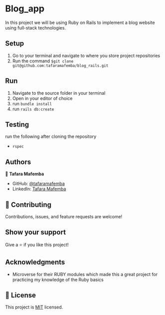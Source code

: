 # Blog_app

In this project we will be using Ruby on Rails to implement a blog website using full-stack technologies.


## Setup
1) Go to your terminal and navigate to where you store project repositories
2) Run the command `$git clone git@github.com:tafaramafemba/blog_rails.git`

## Run
1) Navigate to the source folder in your terminal
2) Open in your editor of choice
3) run `bundle install`
4) run `rails db:create`

## Testing
run the following after cloning the repository
- `rspec`

## Authors

👤 **Tafara Mafemba**

- GitHub: [@tafaramafemba](https://github.com/tafaramafemba)
- LinkedIn: [Tafara Mafemba](https://www.linkedin.com/in/tafara-mafemba)

## 🤝 Contributing

Contributions, issues, and feature requests are welcome!


## Show your support
Give a ⭐️ if you like this project!

## Acknowledgments

- Microverse for their RUBY modules which made this a great project for practicing my knowledge of the Ruby basics

## 📝 License

This project is [MIT](./MIT.md) licensed.